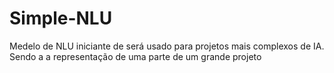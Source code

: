 # Simple-NLU

Medelo de NLU iniciante de será usado para projetos mais complexos de IA. Sendo a a representação de uma parte de um grande projeto
